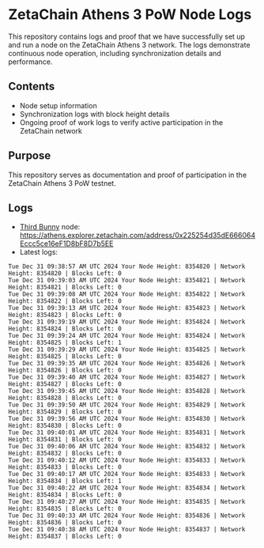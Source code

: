 # ZetaChain Athens 3 PoW Node Logs
This repository contains logs and proof that we have successfully set up and run a node on the ZetaChain Athens 3 network. The logs demonstrate continuous node operation, including synchronization details and performance.

## Contents
- Node setup information
- Synchronization logs with block height details
- Ongoing proof of work logs to verify active participation in the ZetaChain network

## Purpose
This repository serves as documentation and proof of participation in the ZetaChain Athens 3 PoW testnet.

## Logs

- [Third Bunny](https://thirdbunny.xyz/) node: https://athens.explorer.zetachain.com/address/0x225254d35dE666064Eccc5ce16eF1D8bF8D7b5EE
- Latest logs:
```
Tue Dec 31 09:38:57 AM UTC 2024 Your Node Height: 8354820 | Network Height: 8354820 | Blocks Left: 0
Tue Dec 31 09:39:03 AM UTC 2024 Your Node Height: 8354821 | Network Height: 8354821 | Blocks Left: 0
Tue Dec 31 09:39:08 AM UTC 2024 Your Node Height: 8354822 | Network Height: 8354822 | Blocks Left: 0
Tue Dec 31 09:39:13 AM UTC 2024 Your Node Height: 8354823 | Network Height: 8354823 | Blocks Left: 0
Tue Dec 31 09:39:19 AM UTC 2024 Your Node Height: 8354824 | Network Height: 8354824 | Blocks Left: 0
Tue Dec 31 09:39:24 AM UTC 2024 Your Node Height: 8354824 | Network Height: 8354825 | Blocks Left: 1
Tue Dec 31 09:39:29 AM UTC 2024 Your Node Height: 8354825 | Network Height: 8354825 | Blocks Left: 0
Tue Dec 31 09:39:35 AM UTC 2024 Your Node Height: 8354826 | Network Height: 8354826 | Blocks Left: 0
Tue Dec 31 09:39:40 AM UTC 2024 Your Node Height: 8354827 | Network Height: 8354827 | Blocks Left: 0
Tue Dec 31 09:39:45 AM UTC 2024 Your Node Height: 8354828 | Network Height: 8354828 | Blocks Left: 0
Tue Dec 31 09:39:50 AM UTC 2024 Your Node Height: 8354829 | Network Height: 8354829 | Blocks Left: 0
Tue Dec 31 09:39:56 AM UTC 2024 Your Node Height: 8354830 | Network Height: 8354830 | Blocks Left: 0
Tue Dec 31 09:40:01 AM UTC 2024 Your Node Height: 8354831 | Network Height: 8354831 | Blocks Left: 0
Tue Dec 31 09:40:06 AM UTC 2024 Your Node Height: 8354832 | Network Height: 8354832 | Blocks Left: 0
Tue Dec 31 09:40:12 AM UTC 2024 Your Node Height: 8354833 | Network Height: 8354833 | Blocks Left: 0
Tue Dec 31 09:40:17 AM UTC 2024 Your Node Height: 8354833 | Network Height: 8354834 | Blocks Left: 1
Tue Dec 31 09:40:22 AM UTC 2024 Your Node Height: 8354834 | Network Height: 8354834 | Blocks Left: 0
Tue Dec 31 09:40:27 AM UTC 2024 Your Node Height: 8354835 | Network Height: 8354835 | Blocks Left: 0
Tue Dec 31 09:40:33 AM UTC 2024 Your Node Height: 8354836 | Network Height: 8354836 | Blocks Left: 0
Tue Dec 31 09:40:38 AM UTC 2024 Your Node Height: 8354837 | Network Height: 8354837 | Blocks Left: 0
```
